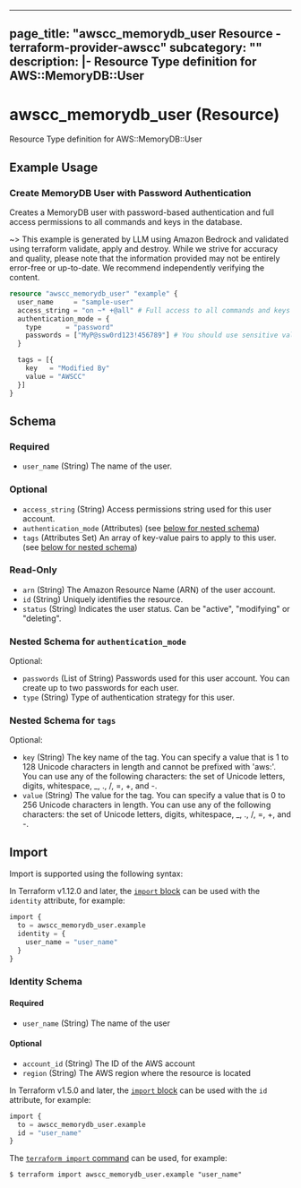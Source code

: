
---
page_title: "awscc_memorydb_user Resource - terraform-provider-awscc"
subcategory: ""
description: |-
  Resource Type definition for AWS::MemoryDB::User
---

# awscc_memorydb_user (Resource)

Resource Type definition for AWS::MemoryDB::User

## Example Usage

### Create MemoryDB User with Password Authentication

Creates a MemoryDB user with password-based authentication and full access permissions to all commands and keys in the database.

~> This example is generated by LLM using Amazon Bedrock and validated using terraform validate, apply and destroy. While we strive for accuracy and quality, please note that the information provided may not be entirely error-free or up-to-date. We recommend independently verifying the content.

```terraform
resource "awscc_memorydb_user" "example" {
  user_name     = "sample-user"
  access_string = "on ~* +@all" # Full access to all commands and keys
  authentication_mode = {
    type      = "password"
    passwords = ["MyP@ssw0rd123!456789"] # You should use sensitive values in production
  }

  tags = [{
    key   = "Modified By"
    value = "AWSCC"
  }]
}
```

<!-- schema generated by tfplugindocs -->
## Schema

### Required

- `user_name` (String) The name of the user.

### Optional

- `access_string` (String) Access permissions string used for this user account.
- `authentication_mode` (Attributes) (see [below for nested schema](#nestedatt--authentication_mode))
- `tags` (Attributes Set) An array of key-value pairs to apply to this user. (see [below for nested schema](#nestedatt--tags))

### Read-Only

- `arn` (String) The Amazon Resource Name (ARN) of the user account.
- `id` (String) Uniquely identifies the resource.
- `status` (String) Indicates the user status. Can be "active", "modifying" or "deleting".

<a id="nestedatt--authentication_mode"></a>
### Nested Schema for `authentication_mode`

Optional:

- `passwords` (List of String) Passwords used for this user account. You can create up to two passwords for each user.
- `type` (String) Type of authentication strategy for this user.


<a id="nestedatt--tags"></a>
### Nested Schema for `tags`

Optional:

- `key` (String) The key name of the tag. You can specify a value that is 1 to 128 Unicode characters in length and cannot be prefixed with 'aws:'. You can use any of the following characters: the set of Unicode letters, digits, whitespace, _, ., /, =, +, and -.
- `value` (String) The value for the tag. You can specify a value that is 0 to 256 Unicode characters in length. You can use any of the following characters: the set of Unicode letters, digits, whitespace, _, ., /, =, +, and -.

## Import

Import is supported using the following syntax:

In Terraform v1.12.0 and later, the [`import` block](https://developer.hashicorp.com/terraform/language/import) can be used with the `identity` attribute, for example:

```terraform
import {
  to = awscc_memorydb_user.example
  identity = {
    user_name = "user_name"
  }
}
```

<!-- schema generated by tfplugindocs -->
### Identity Schema

#### Required

- `user_name` (String) The name of the user

#### Optional

- `account_id` (String) The ID of the AWS account
- `region` (String) The AWS region where the resource is located

In Terraform v1.5.0 and later, the [`import` block](https://developer.hashicorp.com/terraform/language/import) can be used with the `id` attribute, for example:

```terraform
import {
  to = awscc_memorydb_user.example
  id = "user_name"
}
```

The [`terraform import` command](https://developer.hashicorp.com/terraform/cli/commands/import) can be used, for example:

```shell
$ terraform import awscc_memorydb_user.example "user_name"
```
